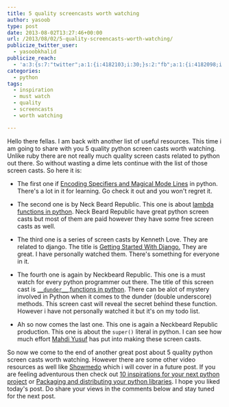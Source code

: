 ```yaml
---
title: 5 quality screencasts worth watching
author: yasoob
type: post
date: 2013-08-02T13:27:46+00:00
url: /2013/08/02/5-quality-screencasts-worth-watching/
publicize_twitter_user:
  - yasoobkhalid
publicize_reach:
  - 'a:3:{s:7:"twitter";a:1:{i:4182103;i:30;}s:2:"fb";a:1:{i:4182098;i:16;}s:2:"wp";a:1:{i:0;i:8;}}'
categories:
  - python
tags:
  - inspiration
  - must watch
  - quality
  - screencasts
  - worth watching

---
```

Hello there fellas. I am back with another list of useful resources. This time i am going to share with you 5 quality python screen casts worth watching. Unlike ruby there are not really much quality screen casts related to python out there. So without wasting a dime lets continue with the list of those screen casts. So here it is:

- The first one if [Encoding Specifiers and Magical Mode Lines][1] in python. There's a lot in it for learning. Go check it out and you won't regret it.

- The second one is by Neck Beard Republic. This one is about [lambda functions in python][2]. Neck Beard Republic have great python screen casts but most of them are paid however they have some free screen casts as well.

- The third one is a series of screen casts by Kenneth Love. They are related to django. The title is [Getting Started With Django.][3] They are great. I have personally watched them. There's something for everyone in it. 

- The fourth one is again by Neckbeard Republic. This one is a must watch for every python programmer out there. The title of this screen cast is [`__dunder__` functions in python][4]. There can be alot of mystery involved in Python when it comes to the dunder (double underscore) methods. This screen cast will reveal the secret behind these function. However i have not personally watched it but it's on my todo list.

- Ah so now comes the last one. This one is again a Neckbeard Republic production. This one is about the `super()` literal in python. I can see how much effort [Mahdi Yusuf][5] has put into making these screen casts. 

So now we come to the end of another great post about 5 quality python screen casts worth watching. However there are some other video resources as well like [Showmedo][6] which i will cover in a future post. If you are feeling adventurous then check out [10 inspirations for your next python project][7] or [Packaging and distributing your python libraries][8]. I hope you liked today's post. Do share your views in the comments below and stay tuned for the next post.

 [1]: http://pycandy.com/2013-07-04/encoding-specifiers-1
 [2]: https://www.neckbeardrepublic.com/screencasts/lambdas-functions
 [3]: http://gettingstartedwithdjango.com/en/lessons/
 [4]: https://www.neckbeardrepublic.com/screencasts/__dunder__-functions
 [5]: http://twitter.com/myusuf3
 [6]: http://showmedo.com/videotutorials/python
 [7]: http://freepythontips.wordpress.com/2013/08/01/10-inspirations-for-your-next-python-project/
 [8]: http://freepythontips.wordpress.com/2013/08/01/packaging-and-distributing-your-python-libraries/